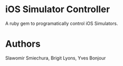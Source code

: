 # iOS Simulator Controller
A ruby gem to programatically control iOS Simulators.

# Authors
Slawomir Smiechura, Brigit Lyons, Yves Bonjour